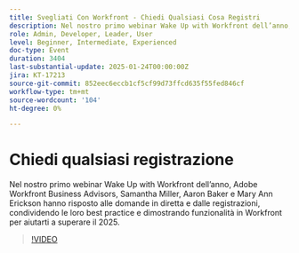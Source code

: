 ```yaml
---
title: Svegliati Con Workfront - Chiedi Qualsiasi Cosa Registri
description: Nel nostro primo webinar Wake Up with Workfront dell’anno, Adobe Workfront Business Advisors, Samantha Miller, Aaron Baker e Mary Ann Erickson hanno risposto alle domande in diretta e dalle registrazioni, condividendo le loro best practice e dimostrando funzionalità in Workfront per aiutarti a superare il 2025.
role: Admin, Developer, Leader, User
level: Beginner, Intermediate, Experienced
doc-type: Event
duration: 3404
last-substantial-update: 2025-01-24T00:00:00Z
jira: KT-17213
source-git-commit: 852eec6eccb1cf5cf99d73ffcd635f55fed846cf
workflow-type: tm+mt
source-wordcount: '104'
ht-degree: 0%

---
```



# Chiedi qualsiasi registrazione

Nel nostro primo webinar Wake Up with Workfront dell’anno, Adobe Workfront Business Advisors, Samantha Miller, Aaron Baker e Mary Ann Erickson hanno risposto alle domande in diretta e dalle registrazioni, condividendo le loro best practice e dimostrando funzionalità in Workfront per aiutarti a superare il 2025.

>[!VIDEO](https://video.tv.adobe.com/v/3443085/?learn=on&enablevpops)
